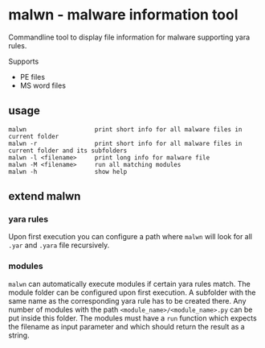 # malwn - malware information tool

Commandline tool to display file information for malware supporting yara rules.

Supports
- PE files
- MS word files

## usage

    malwn                   print short info for all malware files in current folder
    malwn -r                print short info for all malware files in current folder and its subfolders
    malwn -l <filename>     print long info for malware file
    malwn -M <filename>     run all matching modules
    malwn -h                show help

## extend malwn

### yara rules

Upon first execution you can configure a path where `malwn` will look for all
`.yar` and `.yara` file recursively.

### modules

`malwn` can automatically execute modules if certain yara rules match.
The module folder can be configured upon first execution.
A subfolder with the same name as the corresponding yara rule has to be created there.
Any number of modules with the path `<module_name>/<module_name>.py` can be put inside this folder.
The modules must have a `run` function which expects the filename as input parameter and which should return the result as a string.
